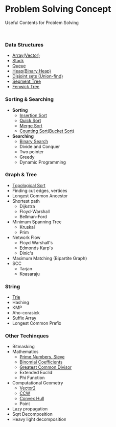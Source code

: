 # Problem Solving Concept
Useful Contents for Problem Solving

<br />   

### Data Structures
* [Array(Vector)](Algorithms/datastructure/Vector.cpp)
* [Stack](Algorithms/datastructure/Stack.cpp)
* [Queue](Algorithms/datastructure/Queue.cpp)
* [Heap(Binary Heap)](Algorithms/datastructure/Heap.cpp)
* [Disjoint sets (Union-find)](Algorithms/datastructure/UnionFind.cpp)
* [Segment Tree](Algorithms/datastructure/SegmentTree.cpp)
* [Fenwick Tree](Algorithms/datastructure/FenwickTree.cpp)

### Sorting & Searching
* __Sorting__
	* [Insertion Sort](Algorithms/paradigm/InsertionSort.cpp)
	* [Quick Sort](Algorithms/paradigm/QuickSort.cpp)
	* [Merge Sort](Algorithms/paradigm/MergeSort.cpp)
	* [Counting Sort(Bucket Sort)](Algorithms/paradigm/BucketSort.cpp)
* __Searching__
  * [Binary Search](Algorithms/paradigm/BinarySearch.cpp)
  * Divide and Conquer
  * Two pointer
  * Greedy
  * Dynamic Programming

### Graph & Tree
* [Topological Sort](Algorithms/graph/topologicalSort.cpp)
* Finding cut edges, vertices
* Longest Common Ancestor
* Shortest path
	* Dijkstra
	* Floyd-Warshall
	* Bellman-Ford
* Minimum Spanning Tree
	* Kruskal
	* Prim
* Network Flow
	* Floyd Warshall's
	* Edmonds Karp's
	* Dinic's
* Maximum Matching (Bipartite Graph)
* SCC
	* Tarjan
	* Koasaraju


### String
* [Trie](Algorithms/string/trie.cpp)
* Hashing
* KMP
* Aho-corasick
* Suffix Array
* Longest Common Prefix


### Other Techinques
* Bitmasking
* Mathematics
  * [Prime Numbers, Sieve](Algorithms/math/sieve.cpp)
  * [Binomial Coefficients](Algorithms/math/bino.cpp)
  * [Greatest Common Divisor](Algorithms/math/gcd.cpp)
  * Extended Euclid
  * Phi Function
* Computational Geometry
  * [Vector2](Algorithms/geometry/vector2.cpp)
  * [CCW](Algorithms/geometry/ccw.cpp)
  * [Convex Hull](Algorithms/geometry/convexhull.cpp)
  * Point
* Lazy propagation
* Sqrt Decomposition
* Heavy light decomposition




